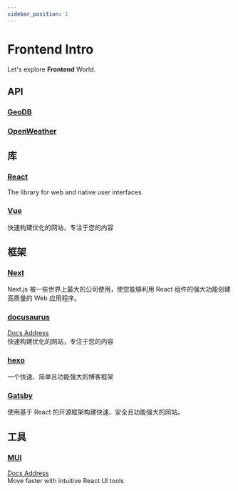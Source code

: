 ```yaml
---
sidebar_position: 1
---
```


# Frontend Intro

Let's explore **Frontend** World.

## API
### [GeoDB](http://geodb-cities-api.wirefreethought.com/)
### [OpenWeather](https://openweathermap.org/api)

## 库
### [React](https://react.dev/)
The library for web and native user interfaces
### [Vue](https://vuejs.org/)
快速构建优化的网站，专注于您的内容
## 框架

### [Next](https://nextjs.org/)
Next.js 被一些世界上最大的公司使用，使您能够利用 React 组件的强大功能创建高质量的 Web 应用程序。
### [docusaurus](https://docusaurus.io/)
[Docs Address](/docs/category/docusaurus)  
快速构建优化的网站，专注于您的内容  
### [hexo](https://hexo.io/index.html)
一个快速、简单且功能强大的博客框架
### [Gatsby](https://www.gatsbyjs.com/)
使用基于 React 的开源框架构建快速、安全且功能强大的网站。

## 工具

### [MUI](https://mui.com/)
[Docs Address](/docs/category/mui)  
Move faster with intuitive React UI tools